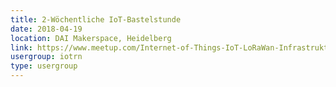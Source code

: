 ```yaml
---
title: 2-Wöchentliche IoT-Bastelstunde
date: 2018-04-19
location: DAI Makerspace, Heidelberg
link: https://www.meetup.com/Internet-of-Things-IoT-LoRaWan-Infrastruktur-4-RheinNeckar/events/249561192/
usergroup: iotrn
type: usergroup
---
```

